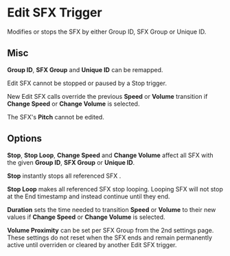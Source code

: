# Edit SFX Trigger

Modifies or stops the SFX by either Group ID, SFX Group or Unique ID.

## Misc

**Group ID**, **SFX Group** and **Unique ID** can be remapped.

Edit SFX cannot be stopped or paused by a Stop trigger.

New Edit SFX calls override the previous **Speed** or **Volume** transition if **Change Speed** or **Change Volume** is selected.

The SFX's **Pitch** cannot be edited.

## Options

**Stop**, **Stop Loop**, **Change Speed** and **Change Volume** affect all SFX with the given **Group ID**, **SFX Group** or **Unique ID**.

**Stop** instantly stops all referenced SFX .

**Stop Loop** makes all referenced SFX stop looping. Looping SFX will not stop at the End timestamp and instead continue until they end.

**Duration** sets the time needed to transition **Speed** or **Volume** to their new values if **Change Speed** or **Change Volume** is selected.

**Volume Proximity** can be set per SFX Group from the 2nd settings page. These settings do not reset when the SFX ends and remain permanently active until overriden or cleared by another Edit SFX trigger.
